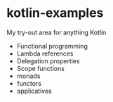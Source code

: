 # kotlin-examples
My try-out area for anything Kotlin

* Functional programming
* Lambda references
* Delegation properties
* Scope functions
* monads
* functors
* applicatives
